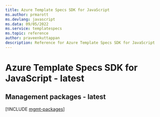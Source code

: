 ```yaml
---
title: Azure Template Specs SDK for JavaScript
ms.author: prmarott
ms.devlang: javascript
ms.data: 09/05/2022
ms.service: templatespecs
ms.topic: reference
author: praveenkuttappan
description: Reference for Azure Template Specs SDK for JavaScript
---
```

# Azure Template Specs SDK for JavaScript - latest

## Management packages - latest
[!INCLUDE [mgmt-packages](template-specs-mgmt-index.md)]
